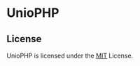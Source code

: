 UnioPHP
=======

## License
UnioPHP is licensed under the [MIT](http://opensource.org/licenses/MIT) License.